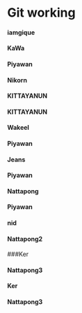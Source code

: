 # Git working
#### iamgique
#### KaWa
#### Piyawan
#### Nikorn
#### KITTAYANUN
#### KITTAYANUN
#### Wakeel
#### Piyawan
#### Jeans
#### Piyawan
#### Nattapong
#### Piyawan
#### nid
#### Nattapong2
###Ker
#### Nattapong3
#### Ker
#### Nattapong3

